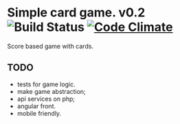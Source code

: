 Simple card game. v0.2 ![Build Status](https://travis-ci.org/pomaxa/takeAGuess.svg?branch=v0.1) [![Code Climate](https://codeclimate.com/github/pomaxa/takeAGuess/badges/gpa.svg)](https://codeclimate.com/github/pomaxa/takeAGuess)
======================

Score based game with cards.

TODO
----------
- tests for game logic.
- make game abstraction;
- api services on php;
- angular front.
- mobile friendly.
